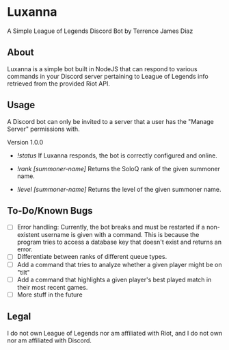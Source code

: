 # Luxanna

A Simple League of Legends Discord Bot
by Terrence James Diaz

## About

Luxanna is a simple bot built in NodeJS that can respond to various commands 
in your Discord server pertaining to League of Legends info retrieved from the
provided Riot API.

## Usage

A Discord bot can only be invited to a server that a user has the "Manage Server"
permissions with. 

Version 1.0.0

- *!status*
If Luxanna responds, the bot is correctly configured and online.

- *!rank [summoner-name]*
Returns the SoloQ rank of the given summoner name.

- *!level [summoner-name]*
Returns the level of the given summoner name.

## To-Do/Known Bugs

- [ ] Error handling: Currently, the bot breaks and must be restarted if a non-existent
username is given with a command. This is because the program tries to access a database
key that doesn't exist and returns an error. 
- [ ] Differentiate between ranks of different queue types.
- [ ] Add a command that tries to analyze whether a given player might be on "tilt"
- [ ] Add a command that highlights a given player's best played match in their most recent games.
- [ ] More stuff in the future

## Legal

I do not own League of Legends nor am affiliated with Riot, and I do not own nor am affiliated with Discord. 
